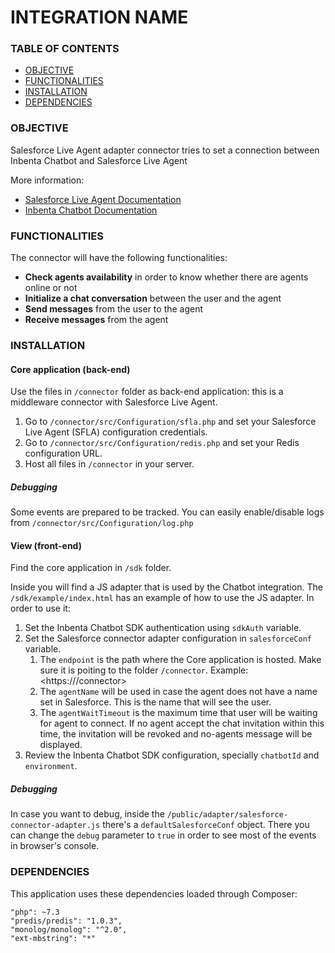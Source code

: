 # INTEGRATION NAME

### TABLE OF CONTENTS
* [OBJECTIVE](#objective)
* [FUNCTIONALITIES](#functionalities)
* [INSTALLATION](#installation)
* [DEPENDENCIES](#dependencies)

### OBJECTIVE
Salesforce Live Agent adapter connector tries to set a connection between Inbenta Chatbot and Salesforce Live Agent

More information:
- [Salesforce Live Agent Documentation](https://developer.salesforce.com/docs/atlas.en-us.live_agent_rest.meta/live_agent_rest)
- [Inbenta Chatbot Documentation](https://developers.inbenta.io/chatbot/chatbot-overview)

### FUNCTIONALITIES
The connector will have the following functionalities:
- **Check agents availability** in order to know whether there are agents online or not
- **Initialize a chat conversation** between the user and the agent
- **Send messages** from the user to the agent
- **Receive messages** from the agent


### INSTALLATION

#### Core application (back-end)
Use the files in `/connector` folder as back-end application: this is a middleware connector with Salesforce Live Agent.

1. Go to `/connector/src/Configuration/sfla.php` and set your Salesforce Live Agent (SFLA) configuration credentials.
2. Go to `/connector/src/Configuration/redis.php` and set your Redis configuration URL.
3. Host all files in `/connector` in your server.

##### Debugging
Some events are prepared to be tracked. You can easily enable/disable logs from `/connector/src/Configuration/log.php`


#### View (front-end)
Find the core application in `/sdk` folder.

Inside you will find a JS adapter that is used by the Chatbot integration. The `/sdk/example/index.html` has an example of how to use the JS adapter. In order to use it:
1. Set the Inbenta Chatbot SDK authentication using `sdkAuth` variable.
2. Set the Salesforce connector adapter configuration in `salesforceConf` variable.
    1. The `endpoint` is the path where the Core application is hosted. Make sure it is poiting to the folder `/connector`.
    Example: <https://<salesforce-connector-api-endpoint>/connector>
    2. The `agentName` will be used in case the agent does not have a name set in Salesforce. This is the name that will see the user.
    3. The `agentWaitTimeout` is the maximum time that user will be waiting for agent to connect. If no agent accept the chat invitation within this time, the invitation will be revoked and no-agents message will be displayed.
3. Review the Inbenta Chatbot SDK configuration, specially `chatbotId` and `environment`.

##### Debugging
In case you want to debug, inside the `/public/adapter/salesforce-connector-adapter.js` there's a `defaultSalesforceConf` object. There you can change the `debug` parameter to `true` in order to see most of the events in browser's console.


### DEPENDENCIES
This application uses these dependencies loaded through Composer:

    "php": ~7.3
    "predis/predis": "1.0.3",
  	"monolog/monolog": "^2.0",
  	"ext-mbstring": "*"
